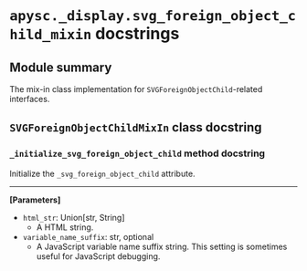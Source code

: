 # `apysc._display.svg_foreign_object_child_mixin` docstrings

## Module summary

The mix-in class implementation for `SVGForeignObjectChild`-related interfaces.

## `SVGForeignObjectChildMixIn` class docstring

### `_initialize_svg_foreign_object_child` method docstring

Initialize the `_svg_foreign_object_child` attribute.<hr>

**[Parameters]**

- `html_str`: Union[str, String]
  - A HTML string.
- `variable_name_suffix`: str, optional
  - A JavaScript variable name suffix string. This setting is sometimes useful for JavaScript debugging.